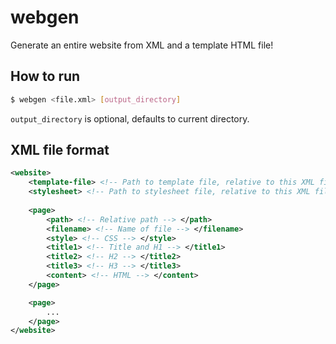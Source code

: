 # webgen

Generate an entire website from XML and a template HTML file!

## How to run

```sh
$ webgen <file.xml> [output_directory]
```

`output_directory` is optional, defaults to current directory.

## XML file format
```xml
<website>
    <template-file> <!-- Path to template file, relative to this XML file --> </template-file>
    <stylesheet> <!-- Path to stylesheet file, relative to this XML file --> </stylesheet>
    
    <page>
        <path> <!-- Relative path --> </path>
        <filename> <!-- Name of file --> </filename>
        <style> <!-- CSS --> </style>
        <title1> <!-- Title and H1 --> </title1>
        <title2> <!-- H2 --> </title2>
        <title3> <!-- H3 --> </title3>
        <content> <!-- HTML --> </content>
    </page>

    <page>
        ...
    </page>
</website>
```